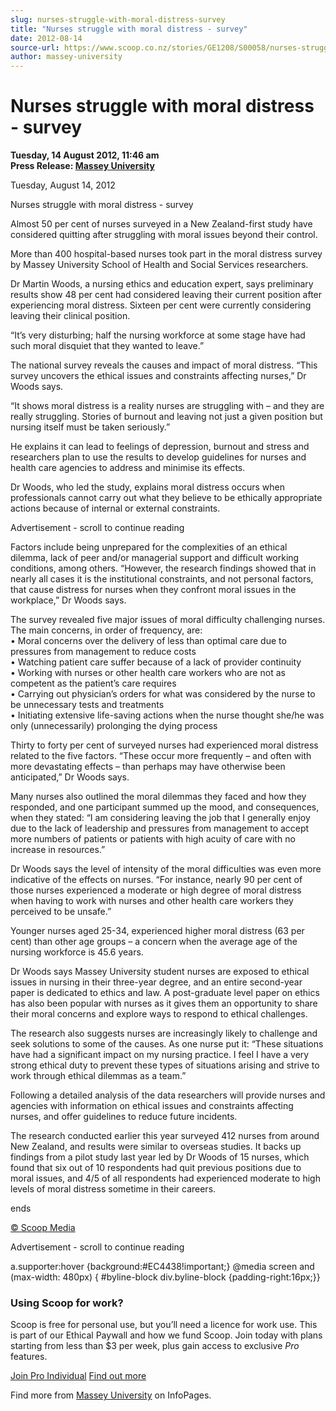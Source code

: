 ```yaml
---
slug: nurses-struggle-with-moral-distress-survey
title: "Nurses struggle with moral distress - survey"
date: 2012-08-14
source-url: https://www.scoop.co.nz/stories/GE1208/S00058/nurses-struggle-with-moral-distress-survey.htm
author: massey-university
---
```

Nurses struggle with moral distress - survey
============================================

**Tuesday, 14 August 2012, 11:46 am**  
**Press Release: [Massey University](https://info.scoop.co.nz/Massey_University)**

Tuesday, August 14, 2012

Nurses struggle with moral distress - survey

Almost 50 per cent of nurses surveyed in a New Zealand-first study have considered quitting after struggling with moral issues beyond their control.

More than 400 hospital-based nurses took part in the moral distress survey by Massey University School of Health and Social Services researchers.

Dr Martin Woods, a nursing ethics and education expert, says preliminary results show 48 per cent had considered leaving their current position after experiencing moral distress. Sixteen per cent were currently considering leaving their clinical position.

“It’s very disturbing; half the nursing workforce at some stage have had such moral disquiet that they wanted to leave.”

The national survey reveals the causes and impact of moral distress. “This survey uncovers the ethical issues and constraints affecting nurses,” Dr Woods says.

“It shows moral distress is a reality nurses are struggling with – and they are really struggling. Stories of burnout and leaving not just a given position but nursing itself must be taken seriously.”

He explains it can lead to feelings of depression, burnout and stress and researchers plan to use the results to develop guidelines for nurses and health care agencies to address and minimise its effects.

Dr Woods, who led the study, explains moral distress occurs when professionals cannot carry out what they believe to be ethically appropriate actions because of internal or external constraints.

Advertisement - scroll to continue reading





Factors include being unprepared for the complexities of an ethical dilemma, lack of peer and/or managerial support and difficult working conditions, among others. “However, the research findings showed that in nearly all cases it is the institutional constraints, and not personal factors, that cause distress for nurses when they confront moral issues in the workplace,” Dr Woods says.

The survey revealed five major issues of moral difficulty challenging nurses. The main concerns, in order of frequency, are:  
• Moral concerns over the delivery of less than optimal care due to pressures from management to reduce costs  
• Watching patient care suffer because of a lack of provider continuity  
• Working with nurses or other health care workers who are not as competent as the patient’s care requires  
• Carrying out physician’s orders for what was considered by the nurse to be unnecessary tests and treatments  
• Initiating extensive life-saving actions when the nurse thought she/he was only (unnecessarily) prolonging the dying process

Thirty to forty per cent of surveyed nurses had experienced moral distress related to the five factors. “These occur more frequently – and often with more devastating effects – than perhaps may have otherwise been anticipated,” Dr Woods says.

Many nurses also outlined the moral dilemmas they faced and how they responded, and one participant summed up the mood, and consequences, when they stated: “I am considering leaving the job that I generally enjoy due to the lack of leadership and pressures from management to accept more numbers of patients or patients with high acuity of care with no increase in resources.”

Dr Woods says the level of intensity of the moral difficulties was even more indicative of the effects on nurses. “For instance, nearly 90 per cent of those nurses experienced a moderate or high degree of moral distress when having to work with nurses and other health care workers they perceived to be unsafe.”

Younger nurses aged 25-34, experienced higher moral distress (63 per cent) than other age groups – a concern when the average age of the nursing workforce is 45.6 years.

Dr Woods says Massey University student nurses are exposed to ethical issues in nursing in their three-year degree, and an entire second-year paper is dedicated to ethics and law. A post-graduate level paper on ethics has also been popular with nurses as it gives them an opportunity to share their moral concerns and explore ways to respond to ethical challenges.

The research also suggests nurses are increasingly likely to challenge and seek solutions to some of the causes. As one nurse put it: “These situations have had a significant impact on my nursing practice. I feel I have a very strong ethical duty to prevent these types of situations arising and strive to work through ethical dilemmas as a team.”

Following a detailed analysis of the data researchers will provide nurses and agencies with information on ethical issues and constraints affecting nurses, and offer guidelines to reduce future incidents.

The research conducted earlier this year surveyed 412 nurses from around New Zealand, and results were similar to overseas studies. It backs up findings from a pilot study last year led by Dr Woods of 15 nurses, which found that six out of 10 respondents had quit previous positions due to moral issues, and 4/5 of all respondents had experienced moderate to high levels of moral distress sometime in their careers.

ends

  

[© Scoop Media](http://www.scoop.co.nz/about/terms.html)  

Advertisement - scroll to continue reading



a.supporter:hover {background:#EC4438!important;} @media screen and (max-width: 480px) { #byline-block div.byline-block {padding-right:16px;}}

### Using Scoop for work?

Scoop is free for personal use, but you’ll need a licence for work use. This is part of our Ethical Paywall and how we fund Scoop. Join today with plans starting from less than $3 per week, plus gain access to exclusive _Pro_ features.  
  
[Join Pro Individual](https://pro.scoop.co.nz/Individual/?from=ProIn24) [Find out more](https://pro.scoop.co.nz/using-scoop-for-work/?from=ProIn24)

Find more from [Massey University](https://info.scoop.co.nz/Massey_University) on InfoPages.